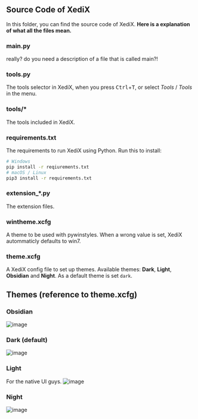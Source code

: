 ## Source Code of XediX
In this folder, you can find the source code of XediX. **Here is a explanation of what all the files mean.**

### main.py
really? do you need a description of a file that is called main?!
### tools.py
The tools selector in XediX, when you press <kbd>Ctrl</kbd>+<kbd>T</kbd>, or select _Tools_ / _Tools_ in the menu.
### tools/*
The tools included in XediX.
### requirements.txt
The requirements to run XediX using Python. Run this to install:
```sh
# Windows
pip install -r reqiurements.txt
# macOS / Linux
pip3 install -r requirements.txt
```
### extension_*.py
The extension files.
### wintheme.xcfg
A theme to be used with pywinstyles. When a wrong value is set, XediX autommaticly defaults to win7.
### theme.xcfg
A XediX config file to set up themes.
Available themes: **Dark**, **Light**, **Obsidian** and **Night**.
As a default theme is set ```dark```.

## Themes (reference to theme.xcfg)

### Obsidian
![image](https://github.com/user-attachments/assets/99e3fa28-3726-411a-8618-81523ea4c888)

### Dark (default)
![image](https://github.com/user-attachments/assets/1376d058-5d2f-40ab-b5ea-8cd2faa2922c)

### Light
For the native UI guys.
![image](https://github.com/user-attachments/assets/9c2628b2-4d4c-4f44-8bf2-70cbc93afb90)

### Night
![image](https://github.com/user-attachments/assets/f2099e94-8d2a-434f-9867-0d4c1b22129d)
